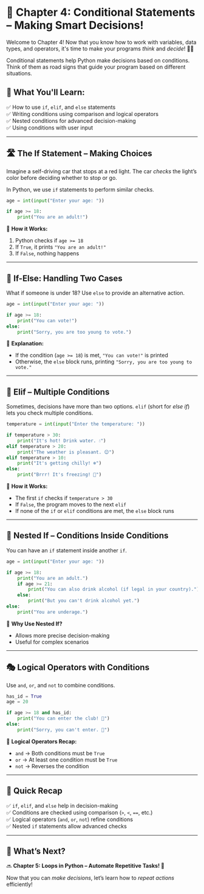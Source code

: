 # 🚀 Chapter 4: Conditional Statements – Making Smart Decisions!

Welcome to Chapter 4! Now that you know how to work with variables, data types, and operators, it's time to make your programs *think* and *decide*! 🧠💡

Conditional statements help Python make decisions based on conditions. Think of them as road signs that guide your program based on different situations.

## 🎯 What You'll Learn:
✅ How to use `if`, `elif`, and `else` statements  
✅ Writing conditions using comparison and logical operators  
✅ Nested conditions for advanced decision-making  
✅ Using conditions with user input  

---

## 🛣️ **The If Statement – Making Choices**
Imagine a self-driving car that stops at a red light. The car *checks* the light’s color before deciding whether to stop or go.

In Python, we use `if` statements to perform similar checks.

```python
age = int(input("Enter your age: "))

if age >= 18:
    print("You are an adult!")
```

🔹 **How it Works:**  
1. Python checks if `age >= 18`  
2. If `True`, it prints `"You are an adult!"`  
3. If `False`, nothing happens  

---

## 🌟 **If-Else: Handling Two Cases**
What if someone is under 18? Use `else` to provide an alternative action.

```python
age = int(input("Enter your age: "))

if age >= 18:
    print("You can vote!")
else:
    print("Sorry, you are too young to vote.")
```

🔹 **Explanation:**  
- If the condition (`age >= 18`) is met, `"You can vote!"` is printed  
- Otherwise, the `else` block runs, printing `"Sorry, you are too young to vote."`  

---

## 🔄 **Elif – Multiple Conditions**
Sometimes, decisions have more than two options. `elif` (short for *else if*) lets you check multiple conditions.

```python
temperature = int(input("Enter the temperature: "))

if temperature > 30:
    print("It's hot! Drink water. 💧")
elif temperature > 20:
    print("The weather is pleasant. 😊")
elif temperature > 10:
    print("It's getting chilly! ❄️")
else:
    print("Brrr! It's freezing! 🥶")
```

🔹 **How it Works:**  
- The first `if` checks if `temperature > 30`  
- If `False`, the program moves to the next `elif`  
- If none of the `if` or `elif` conditions are met, the `else` block runs  

---

## 🔁 **Nested If – Conditions Inside Conditions**
You can have an `if` statement inside another `if`.

```python
age = int(input("Enter your age: "))

if age >= 18:
    print("You are an adult.")
    if age >= 21:
        print("You can also drink alcohol (if legal in your country).")
    else:
        print("But you can't drink alcohol yet.")
else:
    print("You are underage.")
```

🔹 **Why Use Nested If?**  
- Allows more precise decision-making  
- Useful for complex scenarios  

---

## 🎭 **Logical Operators with Conditions**
Use `and`, `or`, and `not` to combine conditions.

```python
has_id = True
age = 20

if age >= 18 and has_id:
    print("You can enter the club! 🎉")
else:
    print("Sorry, you can't enter. 🚫")
```

🔹 **Logical Operators Recap:**  
- `and` → Both conditions must be `True`  
- `or` → At least one condition must be `True`  
- `not` → Reverses the condition  

---

## 📝 **Quick Recap**
✅ `if`, `elif`, and `else` help in decision-making  
✅ Conditions are checked using comparison (`>`, `<`, `==`, etc.)  
✅ Logical operators (`and`, `or`, `not`) refine conditions  
✅ Nested `if` statements allow advanced checks  

---

## 🎯 **What’s Next?**
🔜 **Chapter 5: Loops in Python – Automate Repetitive Tasks! 🔄**

Now that you can *make decisions*, let’s learn how to *repeat actions* efficiently!
